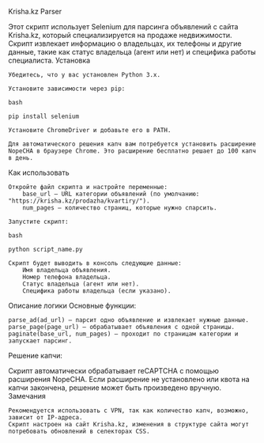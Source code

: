 Krisha.kz Parser

Этот скрипт использует Selenium для парсинга объявлений с сайта Krisha.kz, который специализируется на продаже недвижимости. Скрипт извлекает информацию о владельцах, их телефоны и другие данные, такие как статус владельца (агент или нет) и специфика работы специалиста.
Установка

    Убедитесь, что у вас установлен Python 3.x.

    Установите зависимости через pip:

    bash

    pip install selenium

    Установите ChromeDriver и добавьте его в PATH.

    Для автоматического решения капч вам потребуется установить расширение NopeCHA в браузере Chrome. Это расширение бесплатно решает до 100 капч в день.

Как использовать

    Откройте файл скрипта и настройте переменные:
        base_url – URL категории объявлений (по умолчанию: "https://krisha.kz/prodazha/kvartiry/").
        num_pages – количество страниц, которые нужно спарсить.

    Запустите скрипт:

    bash

    python script_name.py

    Скрипт будет выводить в консоль следующие данные:
        Имя владельца объявления.
        Номер телефона владельца.
        Статус владельца (агент или нет).
        Специфика работы владельца (если указано).

Описание логики
Основные функции:

    parse_ad(ad_url) – парсит одно объявление и извлекает нужные данные.
    parse_page(page_url) – обрабатывает объявления с одной страницы.
    paginate(base_url, num_pages) – проходит по страницам категории и запускает парсинг.

Решение капчи:

Скрипт автоматически обрабатывает reCAPTCHA с помощью расширения NopeCHA. Если расширение не установлено или квота на капчи закончена, решение может быть произведено вручную.
Замечания

    Рекомендуется использовать с VPN, так как количество капч, возможно, зависит от IP-адреса.
    Скрипт настроен на сайт Krisha.kz, изменения в структуре сайта могут потребовать обновлений в селекторах CSS.


